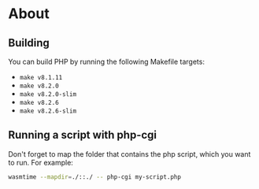 # About

## Building

You can build PHP by running the following Makefile targets:

- `make v8.1.11`
- `make v8.2.0`
- `make v8.2.0-slim`
- `make v8.2.6`
- `make v8.2.6-slim`

## Running a script with php-cgi

Don't forget to map the folder that contains the php script, which you want to run. For example:

```bash
wasmtime --mapdir=./::./ -- php-cgi my-script.php
```
